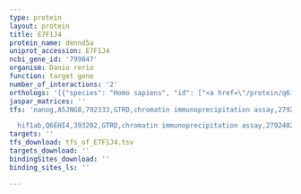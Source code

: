 ```yaml
---
type: protein
layout: protein
title: E7F1J4
protein_name: dennd5a
uniprot_accession: E7F1J4
ncbi_gene_id: '799847'
organism: Danio rerio
function: target gene
number_of_interactions: '2'
orthologs: '[{"species": "Homo sapiens", "id": ["<a href=\"/protein/q6iq26\">Q6IQ26</a>"]}, {"species": "Mus musculus", "id": ["<a href=\"/protein/q6pal8\">Q6PAL8</a>"]}, {"species": "Rattus norvegicus", "id": ["<a href=\"/protein/g3v7q0\">G3V7Q0</a>"]}, {"species": "Drosophila melanogaster", "id": ["<a href=\"/protein/q9w0e1\">Q9W0E1</a>"]}, {"species": "Caenorhabditis elegans", "id": ["<a href=\"/protein/q18780\">Q18780</a>"]}]'
jaspar_matrices: ''
tfs: 'nanog,A5JNG8,792333,GTRD,chromatin immunoprecipitation assay,27924024%5Buid%5D,No

  hif1ab,Q6EHI4,393202,GTRD,chromatin immunoprecipitation assay,27924024%5Buid%5D,No'
targets: ''
tfs_download: tfs_of_E7F1J4.tsv
targets_download: ''
bindingSites_download: ''
binding_sites_ls: ''

---
```

